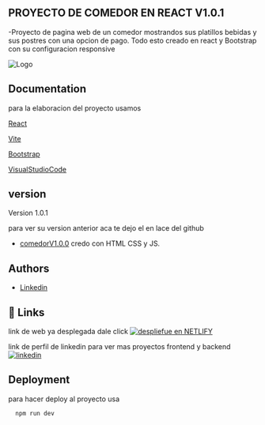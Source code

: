 
## PROYECTO DE COMEDOR EN REACT V1.0.1

-Proyecto de pagina web de un comedor mostrandos sus platillos bebidas y sus postres con una opcion de pago.
Todo esto creado en react y Bootstrap con su configuracion responsive 


![Logo](https://i.pinimg.com/originals/f7/1f/eb/f71feb2181b9c5b123afd89efa0ceb06.png)


## Documentation

para la elaboracion del proyecto usamos 

[React](https://es.react.dev/)

[Vite](https://vite.dev/)

[Bootstrap](https://getbootstrap.com/)

[VisualStudioCode](https://code.visualstudio.com/)
## version

Version 1.0.1

para ver su version anterior aca te dejo el en lace del github

- [comedorV1.0.0](https://github.com/edG5LATAN/proyecto_comedor/tree/main/img-car) credo con HTML CSS y JS.

## Authors

- [Linkedin](https://www.linkedin.com/in/edwin-castro-13a763272/)


## 🔗 Links
link de web ya desplegada dale click 
[![despliefue en NETLIFY](https://img.shields.io/badge/ComedorV1.0.1-000?style=for-the-badge&logo=ko-fi&logoColor=gold)](https://comedor.netlify.app/)



link de perfil de linkedin para ver mas proyectos frontend y backend
[![linkedin](https://img.shields.io/badge/linkedin-0A66C2?style=for-the-badge&logo=linkedin&logoColor=gold)](https://www.linkedin.com/in/edwin-castro-13a763272/)


## Deployment

para hacer deploy al proyecto usa

```bash
  npm run dev
```

